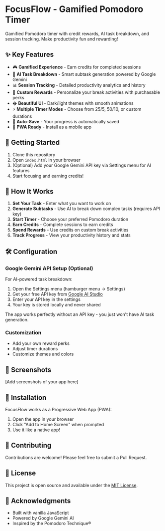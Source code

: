 # FocusFlow - Gamified Pomodoro Timer

Gamified Pomodoro timer with credit rewards, AI task breakdown, and session tracking. Make productivity fun and rewarding!

## ✨ Key Features

- 🎮 **Gamified Experience** - Earn credits for completed sessions
- 🤖 **AI Task Breakdown** - Smart subtask generation powered by Google Gemini
- 📊 **Session Tracking** - Detailed productivity analytics and history
- 🎁 **Custom Rewards** - Personalize your break activities with purchasable perks
- � **Beautiful UI** - Dark/light themes with smooth animations
- ⚡ **Multiple Timer Modes** - Choose from 25/5, 50/10, or custom durations
- 💾 **Auto-Save** - Your progress is automatically saved
- 📱 **PWA Ready** - Install as a mobile app

## 🚀 Getting Started

1. Clone this repository
2. Open `index.html` in your browser
3. (Optional) Add your Google Gemini API key via Settings menu for AI features
4. Start focusing and earning credits!

## 🎯 How It Works

1. **Set Your Task** - Enter what you want to work on
2. **Generate Subtasks** - Use AI to break down complex tasks (requires API key)
3. **Start Timer** - Choose your preferred Pomodoro duration
4. **Earn Credits** - Complete sessions to earn credits
5. **Spend Rewards** - Use credits on custom break activities
6. **Track Progress** - View your productivity history and stats

## 🛠️ Configuration

### Google Gemini API Setup (Optional)
For AI-powered task breakdown:

1. Open the Settings menu (hamburger menu → Settings)
2. Get your free API key from [Google AI Studio](https://ai.google.dev/gemini-api/docs/quickstart)
3. Enter your API key in the settings
4. Your key is stored locally and never shared

The app works perfectly without an API key - you just won't have AI task generation.

### Customization
- Add your own reward perks
- Adjust timer durations
- Customize themes and colors

## 🎨 Screenshots

[Add screenshots of your app here]

## 📱 Installation

FocusFlow works as a Progressive Web App (PWA):
1. Open the app in your browser
2. Click "Add to Home Screen" when prompted
3. Use it like a native app!

## 🤝 Contributing

Contributions are welcome! Please feel free to submit a Pull Request.

## 📄 License

This project is open source and available under the [MIT License](LICENSE).

## 🙏 Acknowledgments

- Built with vanilla JavaScript
- Powered by Google Gemini AI
- Inspired by the Pomodoro Technique®
